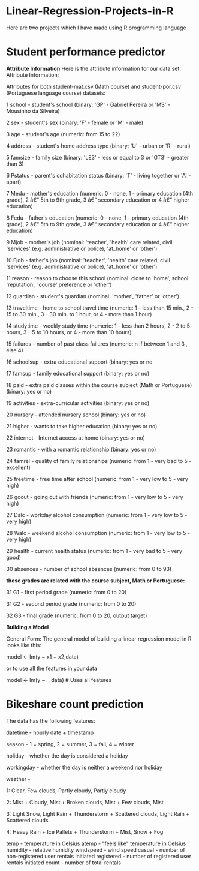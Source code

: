 # Linear-Regression-Projects-in-R

Here are two projects which I have made using R programming language
# Student performance predictor
****Attribute Information****
Here is the attribute information for our data set: Attribute Information:

Attributes for both student-mat.csv (Math course) and student-por.csv (Portuguese language course) datasets:

1 school - student's school (binary: 'GP' - Gabriel Pereira or 'MS' - Mousinho da Silveira)

2 sex - student's sex (binary: 'F' - female or 'M' - male)

3 age - student's age (numeric: from 15 to 22)

4 address - student's home address type (binary: 'U' - urban or 'R' - rural)

5 famsize - family size (binary: 'LE3' - less or equal to 3 or 'GT3' - greater than 3)

6 Pstatus - parent's cohabitation status (binary: 'T' - living together or 'A' - apart)

7 Medu - mother's education (numeric: 0 - none, 1 - primary education (4th grade), 2 â€“ 5th to 9th grade, 3 â€“ secondary education or 4 â€“ higher education)

8 Fedu - father's education (numeric: 0 - none, 1 - primary education (4th grade), 2 â€“ 5th to 9th grade, 3 â€“ secondary education or 4 â€“ higher education)

9 Mjob - mother's job (nominal: 'teacher', 'health' care related, civil 'services' (e.g. administrative or police), 'at_home' or 'other')

10 Fjob - father's job (nominal: 'teacher', 'health' care related, civil 'services' (e.g. administrative or police), 'at_home' or 'other')

11 reason - reason to choose this school (nominal: close to 'home', school 'reputation', 'course' preference or 'other')

12 guardian - student's guardian (nominal: 'mother', 'father' or 'other')

13 traveltime - home to school travel time (numeric: 1 - less than 15 min., 2 - 15 to 30 min., 3 - 30 min. to 1 hour, or 4 - more than 1 hour)

14 studytime - weekly study time (numeric: 1 - less than 2 hours, 2 - 2 to 5 hours, 3 - 5 to 10 hours, or 4 - more than 10 hours)

15 failures - number of past class failures (numeric: n if between 1 and 3 , else 4)

16 schoolsup - extra educational support (binary: yes or no

17 famsup - family educational support (binary: yes or no)

18 paid - extra paid classes within the course subject (Math or Portuguese) (binary: yes or no)

19 activities - extra-curricular activities (binary: yes or no)

20 nursery - attended nursery school (binary: yes or no)

21 higher - wants to take higher education (binary: yes or no)

22 internet - Internet access at home (binary: yes or no)

23 romantic - with a romantic relationship (binary: yes or no)

24 famrel - quality of family relationships (numeric: from 1 - very bad to 5 - excellent)

25 freetime - free time after school (numeric: from 1 - very low to 5 - very high)

26 goout - going out with friends (numeric: from 1 - very low to 5 - very high)

27 Dalc - workday alcohol consumption (numeric: from 1 - very low to 5 - very high)

28 Walc - weekend alcohol consumption (numeric: from 1 - very low to 5 - very high)

29 health - current health status (numeric: from 1 - very bad to 5 - very good)

30 absences - number of school absences (numeric: from 0 to 93)

****these grades are related with the course subject, Math or Portuguese:****

31 G1 - first period grade (numeric: from 0 to 20)

31 G2 - second period grade (numeric: from 0 to 20)

32 G3 - final grade (numeric: from 0 to 20, output target)


**Building a Model**

General Form:
The general model of building a linear regression model in R looks like this:

model <- lm(y ~ x1 + x2,data)

or to use all the features in your data

model <- lm(y ~. , data) # Uses all features

# Bikeshare count prediction

The data has the following features:

datetime - hourly date + timestamp

season - 1 = spring, 2 = summer, 3 = fall, 4 = winter

holiday - whether the day is considered a holiday

workingday - whether the day is neither a weekend nor holiday

weather -

1: Clear, Few clouds, Partly cloudy, Partly cloudy

2: Mist + Cloudy, Mist + Broken clouds, Mist + Few clouds, Mist

3: Light Snow, Light Rain + Thunderstorm + Scattered clouds, Light Rain + Scattered clouds

4: Heavy Rain + Ice Pallets + Thunderstorm + Mist, Snow + Fog

temp - temperature in Celsius
atemp - "feels like" temperature in Celsius
humidity - relative humidity
windspeed - wind speed
casual - number of non-registered user rentals initiated
registered - number of registered user rentals initiated
count - number of total rentals
